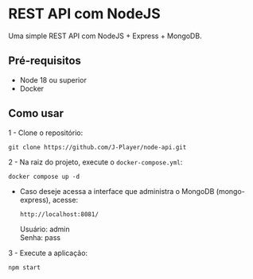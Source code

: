 # REST API com NodeJS
Uma simple REST API com NodeJS + Express + MongoDB.

## Pré-requisitos
- Node 18 ou superior
- Docker

## Como usar
1 - Clone o repositório:
  <pre><code>git clone https://github.com/J-Player/node-api.git</code></pre>

2 - Na raiz do projeto, execute o `docker-compose.yml`:
  <pre><code>docker compose up -d</code></pre>
  - Caso deseje acessa a interface que administra o MongoDB (mongo-express), acesse:  
    <pre><code>http://localhost:8081/</code></pre>  
    Usuário: admin  
    Senha: pass

3 - Execute a aplicação:
  <pre><code>npm start</code></pre>
